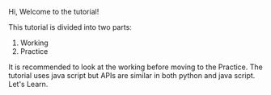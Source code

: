 Hi, Welcome to the tutorial!

This tutorial is divided into two parts:    
1) Working
2) Practice

It is recommended to look at the working before moving to the Practice. The tutorial uses java script but APIs are similar in both python and java script.  
Let's Learn.        
